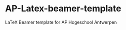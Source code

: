 AP-Latex-beamer-template
========================

LaTeX Beamer template for AP Hogeschool Antwerpen
